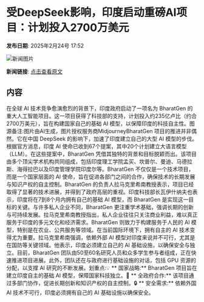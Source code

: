 # 受DeepSeek影响，印度启动重磅AI项目：计划投入2700万美元

**发布日期**: 2025年2月24号 17:52

![新闻图片](https://pic.chinaz.com/picmap/202304171408583922_4.jpg)

**新闻链接**: [点击查看原文](https://www.aibase.com/zh/news/15663)

## 内容

在全球 AI 技术竞争愈演愈烈的背景下，印度政府启动了一项名为 BharatGen 的重大人工智能项目。这一项目获得了科技部的支持，计划投入约235亿卢比（约合2700万美元），旨在构建国家自己的基础 AI 模型，以保障印度的科技自主性。图源备注:图片由AI生成，图片授权服务商MidjourneyBharatGen 项目的推进并非偶然。它在中国 DeepSeek 的影响下，加速了印度建立自己的大型 AI 模型的步伐。根据官方消息，印度 AI 使命已收到67个提案，其中20个计划建立大语言模型（LLM）。在这些提案中，BharatGen 凭借其独特的背景和目标脱颖而出。该项目由多个顶尖学术机构共同组成，包括印度理工学院孟买、坎普尔、曼迪、马德拉斯、海得拉巴以及印度管理学院印度尔等。BharatGen 不仅仅是一个技术项目，而是一个国家层面的 AI 使命，旨在促进各部门之间的合作，确保技术的长期发展与知识产权的自主控制。BharatGen 的负责人拉马克里希南教授表示，项目已经取得了显著的技术进展，并得到了政府高层的重视。印度科技部长瓦伊什纳夫也表示，印度将在7到8个月内拥有自己的基础 AI 模型，而 BharatGen 是实现这一目标的关键。与许多私人企业不同，BharatGen 更注重学术基础，强调长期的创新与可持续发展。拉马克里希南教授指出，私人企业往往只关注商业利益，难以真正服务于印度的多元文化和经济需求。BharatGen 则致力于构建服务于人民的 AI 模型，特别是在农业、公共服务等领域。在当前国际环境下，拥有自主的 AI 技术变得尤为重要。拉马克里希南强调，依赖外部 AI 模型对印度来说并不可行，尤其是在国防等关键领域。他表示，印度必须建立自己的 AI 基础设施，以确保安全与独立。目前，BharatGen 团队由50至60名研究人员和众多学生参与者组成，正在快速推进项目进展。此外，团队还在与政府进行基础设施的对话，包括 GPU 资源的分配，以支撑 AI 研究的不断发展。划重点:💡 ** 国家战略:** BharatGen 项目旨在建立印度自主的基础 AI 模型，保障国家科技独立。🤝 ** 全政府合作:** 该项目通过多部门协作，促进长期创新和知识产权的自主控制。🔒 ** 安全需求:** 依赖外国 AI 技术不可行，印度必须拥有自己的 AI 基础设施以确保安全。
